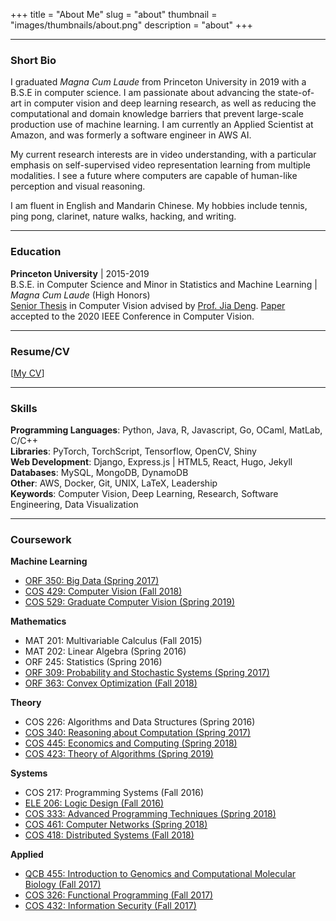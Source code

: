 +++
title = "About Me"
slug = "about"
thumbnail = "images/thumbnails/about.png"
description = "about"
+++

---------------------------
### Short Bio
I graduated *Magna Cum Laude* from Princeton University in 2019 with a B.S.E in computer science. I am passionate about advancing the state-of-art in computer vision and deep learning research, as well as reducing the computational and domain knowledge barriers that prevent large-scale production use of machine learning. I am currently an Applied Scientist at Amazon, and was formerly a software engineer in AWS AI.

My current research interests are in video understanding, with a particular emphasis on self-supervised video representation learning from multiple modalities. I see a future where computers are capable of human-like perception and visual reasoning.

I am fluent in English and Mandarin Chinese. My hobbies include tennis, ping pong, clarinet, nature walks, hacking, and writing.

---------------------------
### Education
**Princeton University** | 2015-2019  
B.S.E. in Computer Science and Minor in Statistics and Machine Learning | *Magna Cum Laude* (High Honors)  
[Senior Thesis](https://dataspace.princeton.edu/jspui/handle/88435/dsp01cj82kb153) in Computer Vision advised by [Prof. Jia Deng](http://www.cs.princeton.edu/~jiadeng/). [Paper](https://arxiv.org/abs/2007.13215) accepted to the 2020 IEEE Conference in Computer Vision.

---------------------------

### Resume/CV
[[My CV](pdf/davidfan_cv.pdf)]  

---------------------------

### Skills
**Programming Languages**: Python, Java, R, Javascript, Go, OCaml, MatLab, C/C++  
**Libraries**: PyTorch, TorchScript, Tensorflow, OpenCV, Shiny  
**Web Development**: Django, Express.js | HTML5, React, Hugo, Jekyll  
**Databases**: MySQL, MongoDB, DynamoDB  
**Other**: AWS, Docker, Git, UNIX, LaTeX, Leadership  
**Keywords**: Computer Vision, Deep Learning, Research, Software Engineering, Data Visualization

---------------------------
### Coursework
**Machine Learning**  
- [ORF 350: Big Data (Spring 2017)](https://github.com/dfan/orf350)  
- [COS 429: Computer Vision (Fall 2018)](https://www.cs.princeton.edu/courses/archive/fall18/cos429/)  
- [COS 529: Graduate Computer Vision (Spring 2019)](https://www.cs.princeton.edu/courses/archive/spring19/cos529/)  

**Mathematics**  
- MAT 201: Multivariable Calculus (Fall 2015)  
- MAT 202: Linear Algebra (Spring 2016)  
- ORF 245: Statistics (Spring 2016)  
- [ORF 309: Probability and Stochastic Systems (Spring 2017)](https://registrar.princeton.edu/course-offerings/course_details.xml?courseid=007999&term=1194)  
- [ORF 363: Convex Optimization (Fall 2018)](http://aaa.princeton.edu/orf363)  

**Theory**  
- COS 226: Algorithms and Data Structures (Spring 2016)  
- [COS 340: Reasoning about Computation (Spring 2017)](https://www.cs.princeton.edu/courses/archive/spring17/cos340/)  
- [COS 445: Economics and Computing (Spring 2018)](https://www.cs.princeton.edu/~smattw/Teaching/cos445sp18.htm)  
- [COS 423: Theory of Algorithms (Spring 2019)](https://www.cs.princeton.edu/courses/archive/spring19/cos423/)  

**Systems**  
- COS 217: Programming Systems (Fall 2016)  
- [ELE 206: Logic Design (Fall 2016)](https://registrar.princeton.edu/course-offerings/course_details.xml?courseid=002463&term=1172)  
- [COS 333: Advanced Programming Techniques (Spring 2018)](https://www.cs.princeton.edu/courses/archive/spring18/cos333/)  
- [COS 461: Computer Networks (Spring 2018)](https://www.cs.princeton.edu/courses/archive/spring18/cos461/)  
- [COS 418: Distributed Systems (Fall 2018)](https://www.cs.princeton.edu/courses/archive/fall18/cos418/)  

**Applied**  
- [QCB 455: Introduction to Genomics and Computational Molecular Biology (Fall 2017)](https://registrar.princeton.edu/course-offerings/course_details.xml?courseid=010185&term=1182)  
- [COS 326: Functional Programming (Fall 2017)](https://www.cs.princeton.edu/courses/archive/fall17/cos326/)  
- [COS 432: Information Security (Fall 2017)](https://www.cs.princeton.edu/courses/archive/fall17/cos432/)  
